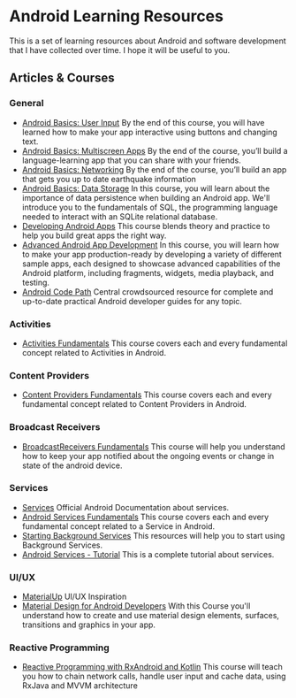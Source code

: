 # Android Learning Resources

This is a set of learning resources about Android and software development that I have collected over time. I hope it will be useful to you.

## Articles & Courses

### General
- [Android Basics: User Input](https://www.udacity.com/course/android-basics-user-input--ud836) By the end of this course, you will have learned how to make your app interactive using buttons and changing text.
- [Android Basics: Multiscreen Apps](https://www.udacity.com/course/android-basics-multiscreen-apps--ud839) By the end of the course, you’ll build a language-learning app that you can share with your friends.
- [Android Basics: Networking](https://www.udacity.com/course/android-basics-networking--ud843) By the end of the course, you’ll build an app that gets you up to date earthquake information
- [Android Basics: Data Storage](https://www.udacity.com/course/android-basics-data-storage--ud845) In this course, you will learn about the importance of data persistence when building an Android app. We'll introduce you to the fundamentals of SQL, the programming language needed to interact with an SQLite relational database.
- [Developing Android Apps](https://www.udacity.com/course/new-android-fundamentals--ud851) This course blends theory and practice to help you build great apps the right way. 
- [Advanced Android App Development](https://www.udacity.com/course/advanced-android-app-development--ud855) In this course, you will learn how to make your app production-ready by developing a variety of different sample apps, each designed to showcase advanced capabilities of the Android platform, including fragments, widgets, media playback, and testing. 
- [Android Code Path](https://guides.codepath.com/android) Central crowdsourced resource for complete and up-to-date practical Android developer guides for any topic.

### Activities

- [Activities Fundamentals](https://app.pluralsight.com/library/courses/android-fundamentals-activities/table-of-contents) This course covers each and every fundamental concept related to Activities in Android.

### Content Providers 

- [Content Providers Fundamentals](https://app.pluralsight.com/library/courses/android-fundamentals-content-providers) This course covers each and every fundamental concept related to Content Providers in Android.

### Broadcast Receivers

- [BroadcastReceivers Fundamentals](https://app.pluralsight.com/library/courses/android-fundamentals-broadcast-receivers/table-of-contents) This course will help you understand how to keep your app notified about the ongoing events or change in state of the android device.

### Services
- [Services](https://developer.android.com/guide/components/services) Official Android Documentation about services.
- [Android Services Fundamentals](https://app.pluralsight.com/library/courses/android-fundamentals-services/table-of-contents) This course covers each and every fundamental concept related to a Service in Android.
- [Starting Background Services](https://guides.codepath.com/android/Starting-Background-Services) This resources will help you to start using Background Services.
- [Android Services - Tutorial](http://www.vogella.com/tutorials/AndroidServices/article.html) This is a complete tutorial about services.

### UI/UX  
- [MaterialUp](https://www.uplabs.com/android) UI/UX Inspiration 
- [Material Design for Android Developers](https://www.udacity.com/course/material-design-for-android-developers--ud862) With this Course you'll understand how to create and use material design elements, surfaces, transitions and graphics in your app.

### Reactive Programming
- [Reactive Programming with RxAndroid and Kotlin](https://app.pluralsight.com/library/courses/rxandroid-kotlin-reactive-programming/table-of-contents) This course will teach you how to chain network calls, handle user input and cache data, using RxJava and MVVM architecture
